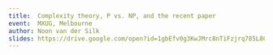 ```yaml
---
title:  Complexity theory, P vs. NP, and the recent paper
event:  MXUG, Melbourne
author: Noon van der Silk
slides: https://drive.google.com/open?id=1gbEfv0g3KwJMrc8nTiFzjrq785L8CNJm
---
```


